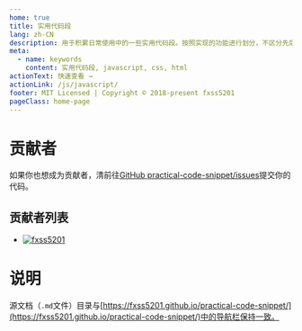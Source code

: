 ```yaml
---
home: true
title: 实用代码段
lang: zh-CN
description: 用于积累日常使用中的一些实用代码段。按照实现的功能进行划分，不区分先后。
meta:
  - name: keywords
    content: 实用代码段, javascript, css, html
actionText: 快速查看 →
actionLink: /js/javascript/
footer: MIT Licensed | Copyright © 2018-present fxss5201
pageClass: home-page
---
```


# 贡献者 #

如果你也想成为贡献者，清前往[GitHub practical-code-snippet/issues](https://github.com/fxss5201/practical-code-snippet/issues)提交你的代码。

## 贡献者列表 ##

* [![fxss5201](https://avatars2.githubusercontent.com/u/21698289?s=40&u=b8141af058c41b99ef4bd22adc9ddba553ec9f81&v=4)](https://github.com/fxss5201)

# 说明 #

源文档（`.md`文件）目录与[https://fxss5201.github.io/practical-code-snippet/](https://fxss5201.github.io/practical-code-snippet/)中的导航栏保持一致。
